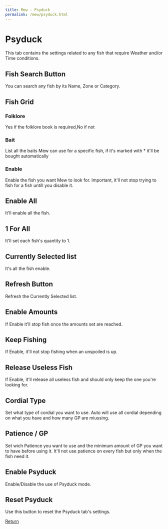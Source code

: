 ```yaml
---
title: Mew - Psyduck
permalink: /mew/psyduck.html
---
```


# Psyduck
This tab contains the settings related to any fish that require Weather and/or Time conditions.

## Fish Search Button
You can search any fish by its Name, Zone or Category.

## Fish Grid
### Folklore
Yes if the folklore book is required,No if not

### Bait
List all the baits Mew can use for a specific fish, if it's marked with * it'll be bought automatically

### Enable
Enable the fish you want Mew to look for. Important, it'll not stop trying to fish for a fish untill you disable it.

## Enable All
It'll enable all the fish.

## 1 For All
It'll set each fish's quantity to 1.

## Currently Selected list
It's all the fish enable.

## Refresh Button
Refresh the Currently Selected list.

## Enable Amounts
If Enable it'll stop fish once the amounts set are reached.

## Keep Fishing
If Enable, it'll not stop fishing when an unspoiled is up.

## Release Useless Fish
If Enable, it'll release all useless fish and should only keep the one you're looking for.

## Cordial Type
Set what type of cordial you want to use. Auto will use all cordial depending on what you have and how many GP are miussing.

## Patience / GP
Set wich Patience you want to use and the minimum amount of GP you want to have before using it. It'll not use patience on every fish but only when the fish need it. 

## Enable Psyduck
Enable/Disable the use of Psyduck mode.

## Reset Psyduck
Use this button to reset the Psyduck tab's settings.

[Return](/mew/mew.html)